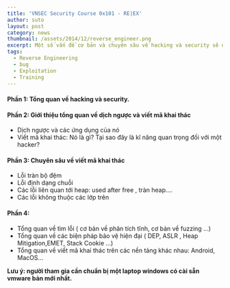 ```yaml
---
title: 'VNSEC Security Course 0x101 - RE|EX'
author: suto
layout: post
category: news
thumbnail: /assets/2014/12/reverse_engineer.png
excerpt: Một số vấn đề cơ bản và chuyên sâu về hacking và security sẽ được thành viên nhóm VNSecurity trình bày trong thời gian tới
tags:
  - Reverse Engineering
  - bug
  - Exploitation
  - Training
---
```



#### Phần 1: Tổng quan về hacking và security.

#### Phần 2: Giới thiệu tổng quan về dịch ngược và viết mã khai thác

* Dịch ngược và các ứng dụng của nó
* Viết mã khai thác: Nó là gì? Tại sao đây là kĩ năng quan trọng đối với một hacker?

#### Phần 3: Chuyên sâu về viết mã khai thác

* Lỗi tràn bộ đệm
* Lỗi định dạng chuỗi
* Các lỗi liên quan tới heap: used after free , tràn heap....
* Các lỗi không thuộc các lớp trên

#### Phần 4:

* Tổng quan về tìm lỗi ( cơ bản về phân tích tĩnh, cơ bản về fuzzing ...)
* Tổng quan về các biện pháp bảo vệ hiện đại ( DEP, ASLR , Heap Mitigation,EMET, Stack Cookie ...)
* Tổng quan về viết mã khai thác trên các nền tảng khác nhau: Android, MacOS...

**Lưu ý: người tham gia cần chuẩn bị một laptop windows có cài sẵn vmware bản mới nhất.**

